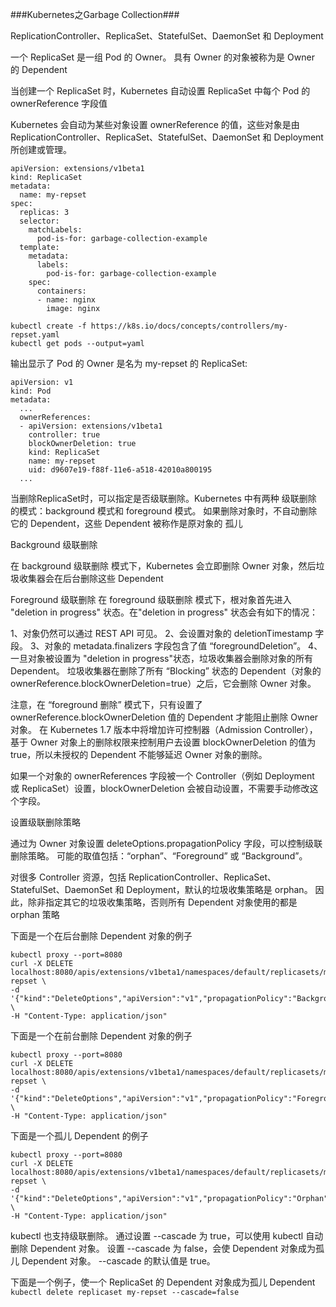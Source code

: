 ###Kubernetes之Garbage Collection###

ReplicationController、ReplicaSet、StatefulSet、DaemonSet 和 Deployment

一个 ReplicaSet 是一组 Pod 的 Owner。 具有 Owner 的对象被称为是 Owner 的 Dependent

当创建一个 ReplicaSet 时，Kubernetes 自动设置 ReplicaSet 中每个 Pod 的 ownerReference 字段值

Kubernetes 会自动为某些对象设置 ownerReference 的值，这些对象是由 ReplicationController、ReplicaSet、StatefulSet、DaemonSet 和 Deployment 所创建或管理。  

```
apiVersion: extensions/v1beta1
kind: ReplicaSet
metadata:
  name: my-repset
spec:
  replicas: 3
  selector:
    matchLabels:
      pod-is-for: garbage-collection-example
  template:
    metadata:
      labels:
        pod-is-for: garbage-collection-example
    spec:
      containers:
      - name: nginx
        image: nginx
```

```
kubectl create -f https://k8s.io/docs/concepts/controllers/my-repset.yaml
kubectl get pods --output=yaml  
```

输出显示了 Pod 的 Owner 是名为 my-repset 的 ReplicaSet:
```
apiVersion: v1
kind: Pod
metadata:
  ...
  ownerReferences:
  - apiVersion: extensions/v1beta1
    controller: true
    blockOwnerDeletion: true
    kind: ReplicaSet
    name: my-repset
    uid: d9607e19-f88f-11e6-a518-42010a800195
  ...  
```

当删除ReplicaSet时，可以指定是否级联删除。Kubernetes 中有两种 级联删除 的模式：background 模式和 foreground 模式。
如果删除对象时，不自动删除它的 Dependent，这些 Dependent 被称作是原对象的 孤儿

Background 级联删除

在 background 级联删除 模式下，Kubernetes 会立即删除 Owner 对象，然后垃圾收集器会在后台删除这些 Dependent

Foreground 级联删除
在 foreground 级联删除 模式下，根对象首先进入 "deletion in progress" 状态。在"deletion in progress" 状态会有如下的情况：

1、对象仍然可以通过 REST API 可见。
2、会设置对象的 deletionTimestamp 字段。
3、对象的 metadata.finalizers 字段包含了值 “foregroundDeletion”。
4、一旦对象被设置为  "deletion in progress"状态，垃圾收集器会删除对象的所有 Dependent。 垃圾收集器在删除了所有 “Blocking” 状态的 Dependent（对象的 ownerReference.blockOwnerDeletion=true）之后，它会删除 Owner 对象。

注意，在 “foreground 删除” 模式下，只有设置了 ownerReference.blockOwnerDeletion 值的 Dependent 才能阻止删除 Owner 对象。 在 Kubernetes 1.7 版本中将增加许可控制器（Admission Controller），基于 Owner 对象上的删除权限来控制用户去设置 blockOwnerDeletion 的值为 true，所以未授权的 Dependent 不能够延迟 Owner 对象的删除。

如果一个对象的 ownerReferences 字段被一个 Controller（例如 Deployment 或 ReplicaSet）设置，blockOwnerDeletion 会被自动设置，不需要手动修改这个字段。

设置级联删除策略

通过为 Owner 对象设置 deleteOptions.propagationPolicy 字段，可以控制级联删除策略。 可能的取值包括：“orphan”、“Foreground” 或 “Background”。

对很多 Controller 资源，包括 ReplicationController、ReplicaSet、StatefulSet、DaemonSet 和 Deployment，默认的垃圾收集策略是 orphan。 因此，除非指定其它的垃圾收集策略，否则所有 Dependent 对象使用的都是 orphan 策略

下面是一个在后台删除 Dependent 对象的例子
```
kubectl proxy --port=8080
curl -X DELETE localhost:8080/apis/extensions/v1beta1/namespaces/default/replicasets/my-repset \
-d '{"kind":"DeleteOptions","apiVersion":"v1","propagationPolicy":"Background"}' \
-H "Content-Type: application/json"
```

下面是一个在前台删除 Dependent 对象的例子
```
kubectl proxy --port=8080
curl -X DELETE localhost:8080/apis/extensions/v1beta1/namespaces/default/replicasets/my-repset \
-d '{"kind":"DeleteOptions","apiVersion":"v1","propagationPolicy":"Foreground"}' \
-H "Content-Type: application/json"
```

下面是一个孤儿 Dependent 的例子
```
kubectl proxy --port=8080
curl -X DELETE localhost:8080/apis/extensions/v1beta1/namespaces/default/replicasets/my-repset \
-d '{"kind":"DeleteOptions","apiVersion":"v1","propagationPolicy":"Orphan"}' \
-H "Content-Type: application/json"  
```

kubectl 也支持级联删除。 通过设置 --cascade 为 true，可以使用 kubectl 自动删除 Dependent 对象。 设置 --cascade 为 false，会使 Dependent 对象成为孤儿 Dependent 对象。 --cascade 的默认值是 true。

下面是一个例子，使一个 ReplicaSet 的 Dependent 对象成为孤儿 Dependent
`kubectl delete replicaset my-repset --cascade=false`


